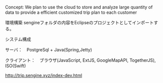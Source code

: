Concept: We plan to use the cloud to store and analyze large quantity of data to provide a efficient customized trip plan to each customer


環境構築
sengineフォルダの内容をEclipseのプロジェクトとしてインポートする。


システム構成

サーバ：　PostgreSql + Java(Spring,Jetty)

クライアント：　ブラウザ(JavaScript, ExtJS, GoogleMapAPI, TogetherJS), ISO(Swift)

http://trip.sengine.xyz/index-dev.html




